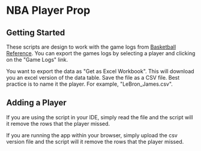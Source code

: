 # NBA Player Prop

## Getting Started

These scripts are design to work with the game logs from [Basketball Reference](https://www.basketball-reference.com/).
You can export the games logs by selecting a player and clicking on the "Game Logs" link.

You want to export the data as "Get as Excel Workbook". This will download you an excel version of the data table. 
Save the file as a CSV file. Best practice is to name it the player. For example, "LeBron_James.csv".

## Adding a Player

If you are using the script in your IDE, simply read the file and the script will it remove the rows that the player missed.

If you are running the app within your browser, simply upload the csv version file and the script will it remove the rows that the player missed.

